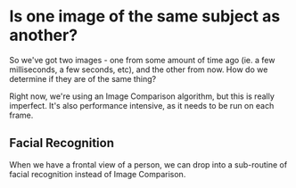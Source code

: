 # Is one image of the same subject as another?

So we've got two images - one from some amount of time ago (ie. a few milliseconds, a few seconds, etc), and the other from now.  How do we determine if they are of the same thing?

Right now, we're using an Image Comparison algorithm, but this is really imperfect.  It's also performance intensive, as it needs to be run on each frame.  

## Facial Recognition

When we have a frontal view of a person, we can drop into a sub-routine of facial recognition instead of Image Comparison.